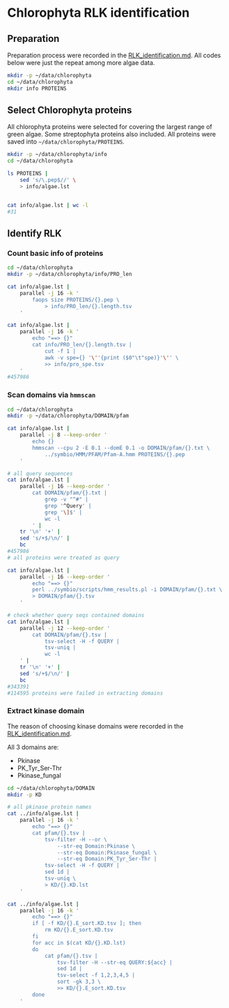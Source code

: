 # Chlorophyta RLK identification

## Preparation

Preparation process were recorded in the [RLK_identification.md](RLK_identification.md). All codes below were just the repeat among more algae data.

```bash
mkdir -p ~/data/chlorophyta
cd ~/data/chlorophyta
mkdir info PROTEINS
```

## Select Chlorophyta proteins

All chlorophyta proteins were selected for covering the largest range of green algae. Some streptophyta proteins also included.
All proteins were saved into `~/data/chlorophyta/PROTEINS`.

```bash
mkdir -p ~/data/chlorophyta/info
cd ~/data/chlorophyta

ls PROTEINS |
    sed 's/\.pep$//' \
    > info/algae.lst


cat info/algae.lst | wc -l
#31
```

## Identify RLK

### Count basic info of proteins

```bash
cd ~/data/chlorophyta
mkdir -p ~/data/chlorophyta/info/PRO_len

cat info/algae.lst |
    parallel -j 16 -k '
        faops size PROTEINS/{}.pep \
            > info/PRO_len/{}.length.tsv
    '

cat info/algae.lst |
    parallel -j 16 -k '
        echo "==> {}"
        cat info/PRO_len/{}.length.tsv |
            cut -f 1 |
            awk -v spe={} '\''{print ($0"\t"spe)}'\'' \
            >> info/pro_spe.tsv
    '
#457986
```

### Scan domains via `hmmscan`

```bash
cd ~/data/chlorophyta
mkdir -p ~/data/chlorophyta/DOMAIN/pfam

cat info/algae.lst |
    parallel -j 8 --keep-order '
        echo {}
        hmmscan --cpu 2 -E 0.1 --domE 0.1 -o DOMAIN/pfam/{}.txt \
            ../symbio/HMM/PFAM/Pfam-A.hmm PROTEINS/{}.pep
    '

# all query sequences
cat info/algae.lst |
    parallel -j 16 --keep-order '
        cat DOMAIN/pfam/{}.txt |
            grep -v "^#" |
            grep '^Query' |
            grep '\]$' |
            wc -l
        ' |
    tr '\n' '+' |
    sed 's/+$/\n/' |
    bc
#457986
# all proteins were treated as query

cat info/algae.lst |
    parallel -j 16 --keep-order '
        echo "==> {}"
        perl ../symbio/scripts/hmm_results.pl -i DOMAIN/pfam/{}.txt \
        > DOMAIN/pfam/{}.tsv
    '

# check whether query seqs contained domains
cat info/algae.lst |
    parallel -j 12 --keep-order '
        cat DOMAIN/pfam/{}.tsv |
            tsv-select -H -f QUERY |
            tsv-uniq |
            wc -l
    ' |
    tr '\n' '+' |
    sed 's/+$/\n/' |
    bc
#343391
#114595 proteins were failed in extracting domains
```

### Extract kinase domain

The reason of choosing kinase domains were recorded in the [RLK_identification.md](RLK_identification.md).

All 3 domains are:

- Pkinase
- PK_Tyr_Ser-Thr
- Pkinase_fungal

```bash
cd ~/data/chlorophyta/DOMAIN
mkdir -p KD

# all pkinase protein names
cat ../info/algae.lst |
    parallel -j 16 -k '
        echo "==> {}"
        cat pfam/{}.tsv |
            tsv-filter -H --or \
                --str-eq Domain:Pkinase \
                --str-eq Domain:Pkinase_fungal \
                --str-eq Domain:PK_Tyr_Ser-Thr |
            tsv-select -H -f QUERY |
            sed 1d |
            tsv-uniq \
            > KD/{}.KD.lst
    '

cat ../info/algae.lst |
    parallel -j 16 -k '
        echo "==> {}"
        if [ -f KD/{}.E_sort.KD.tsv ]; then
            rm KD/{}.E_sort.KD.tsv
        fi
        for acc in $(cat KD/{}.KD.lst)
        do
            cat pfam/{}.tsv |
                tsv-filter -H --str-eq QUERY:${acc} |
                sed 1d |
                tsv-select -f 1,2,3,4,5 |
                sort -gk 3,3 \
                >> KD/{}.E_sort.KD.tsv
        done
    '
```

